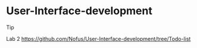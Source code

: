 # User-Interface-development
> [!TIP]
> Lab 2 https://github.com/Nofus/User-Interface-development/tree/Todo-list
